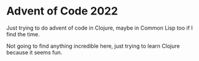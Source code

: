 # Advent of Code 2022

Just trying to do advent of code in Clojure, maybe in Common Lisp too if I find the time.

Not going to find anything incredible here, just trying to learn Clojure because it seems fun.

